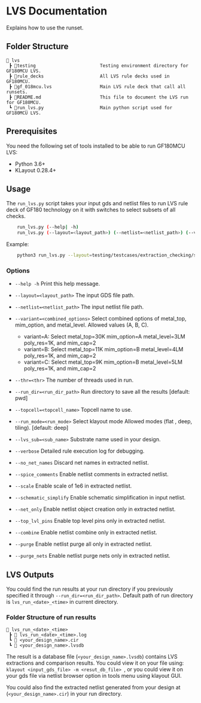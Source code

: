 # LVS Documentation

Explains how to use the runset.

## Folder Structure

```text
📁 lvs
 ┣ 📁testing                        Testing environment directory for GF180MCU LVS. 
 ┣ 📁rule_decks                     All LVS rule decks used in GF180MCU.
 ┣ 📜gf_018mcu.lvs                  Main LVS rule deck that call all runsets.
 ┣ 📜README.md                      This file to document the LVS run for GF180MCU.
 ┗ 📜run_lvs.py                     Main python script used for GF180MCU LVS.
 ```

## **Prerequisites**
You need the following set of tools installed to be able to run GF180MCU LVS:
- Python 3.6+
- KLayout 0.28.4+

## **Usage**

The `run_lvs.py` script takes your input gds and netlist files to run LVS rule deck of GF180 technology on it with switches to select subsets of all checks. 

```bash
    run_lvs.py (--help| -h)
    run_lvs.py (--layout=<layout_path>) (--netlist=<netlist_path>) (--variant=<combined_options>) [--thr=<thr>] [--run_dir=<run_dir_path>] [--topcell=<topcell_name>] [--run_mode=<run_mode>] [--verbose] [--lvs_sub=<sub_name>] [--no_net_names] [--spice_comments] [--scale] [--schematic_simplify] [--net_only] [--top_lvl_pins] [--combine] [--purge] [--purge_nets]
```

Example:
```bash
    python3 run_lvs.py --layout=testing/testcases/extraction_checking/sample_nfet_03v3.gds --netlist=testing/testcases/extraction_checking/sample_nfet_03v3.spice --variant=C --run_mode=deep --run_dir=lvs_switch_checking
```

### Options

- `--help -h`                           Print this help message.

- `--layout=<layout_path>`              The input GDS file path.

- `--netlist=<netlist_path>`            The input netlist file path.

- `--variant=<combined_options>`        Select combined options of metal_top, mim_option, and metal_level. Allowed values (A, B, C).
  - variant=A: Select  metal_top=30K  mim_option=A  metal_level=3LM  poly_res=1K, and mim_cap=2
  - variant=B: Select  metal_top=11K  mim_option=B  metal_level=4LM  poly_res=1K, and mim_cap=2
  - variant=C: Select  metal_top=9K   mim_option=B  metal_level=5LM  poly_res=1K, and mim_cap=2

- `--thr=<thr>`                         The number of threads used in run.

- `--run_dir=<run_dir_path>`            Run directory to save all the results [default: pwd]

- `--topcell=<topcell_name>`            Topcell name to use.

- `--run_mode=<run_mode>`               Select klayout mode Allowed modes (flat , deep, tiling). [default: deep]

- `--lvs_sub=<sub_name>`                Substrate name used in your design.

- `--verbose`                           Detailed rule execution log for debugging.

- `--no_net_names`                      Discard net names in extracted netlist.

- `--spice_comments`                    Enable netlist comments in extracted netlist.

- `--scale`                             Enable scale of 1e6 in extracted netlist.

- `--schematic_simplify`                Enable schematic simplification in input netlist.

- `--net_only`                          Enable netlist object creation only in extracted netlist.

- `--top_lvl_pins`                      Enable top level pins only in extracted netlist.

- `--combine`                           Enable netlist combine only in extracted netlist.

- `--purge`                             Enable netlist purge all only in extracted netlist.

- `--purge_nets`                        Enable netlist purge nets only in extracted netlist.


## **LVS Outputs**

You could find the run results at your run directory if you previously specified it through `--run_dir=<run_dir_path>`. Default path of run directory is `lvs_run_<date>_<time>` in current directory.

### Folder Structure of run results

```text
📁 lvs_run_<date>_<time>
 ┣ 📜 lvs_run_<date>_<time>.log
 ┗ 📜 <your_design_name>.cir
 ┗ 📜 <your_design_name>.lvsdb
 ```

The result is a database file (`<your_design_name>.lvsdb`) contains LVS extractions and comparison results. 
You could view it on your file using: `klayout <input_gds_file> -m <resut_db_file> `, or you could view it on your gds file via netlist browser option in tools menu using klayout GUI.

You could also find the extracted netlist generated from your design at (`<your_design_name>.cir`) in your run directory.
